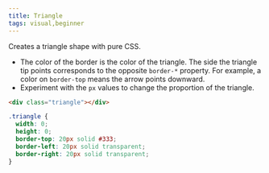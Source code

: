 ```yaml
---
title: Triangle
tags: visual,beginner
---
```


Creates a triangle shape with pure CSS.

- The color of the border is the color of the triangle. The side the triangle tip points corresponds to the opposite `border-*` property. For example, a color on `border-top` means the arrow points downward.
- Experiment with the `px` values to change the proportion of the triangle.

```html
<div class="triangle"></div>
```

```css
.triangle {
  width: 0;
  height: 0;
  border-top: 20px solid #333;
  border-left: 20px solid transparent;
  border-right: 20px solid transparent;
}
```
